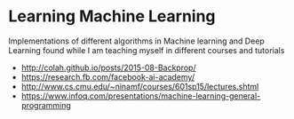 # Learning Machine Learning
Implementations of different algorithms in Machine learning and Deep Learning found while I am teaching myself in different courses and tutorials
* http://colah.github.io/posts/2015-08-Backprop/
* https://research.fb.com/facebook-ai-academy/ 
* http://www.cs.cmu.edu/~ninamf/courses/601sp15/lectures.shtml
* https://www.infoq.com/presentations/machine-learning-general-programming

